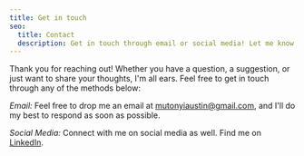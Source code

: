 ```yaml
---
title: Get in touch
seo:
  title: Contact
  description: Get in touch through email or social media! Let me know how I can help.
---
```


Thank you for reaching out! Whether you have a question, a suggestion, or just want to share your thoughts, I'm all ears. Feel free to get in touch through any of the methods below:

_Email:_
Feel free to drop me an email at [mutonyiaustin@gmail.com](mailto:mutonyiaustin@gmail.com), and I'll do my best to respond as soon as possible.

_Social Media:_
Connect with me on social media as well. Find me on [LinkedIn](https://www.linkedin.com/in/austin-wambugu-322060178/).
